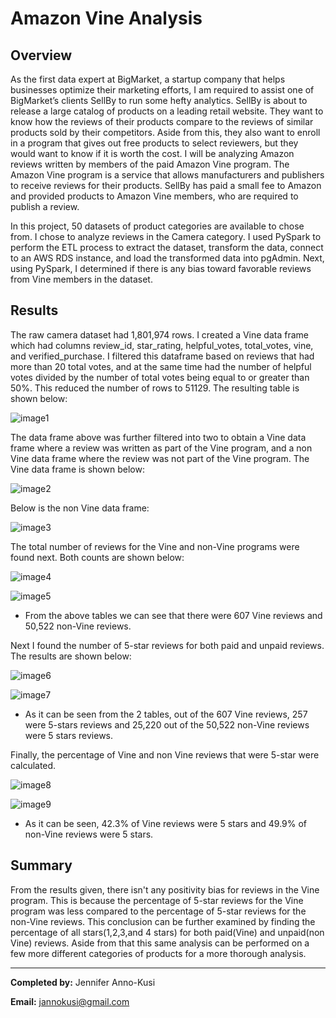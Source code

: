 # Amazon Vine Analysis
## Overview
As the first data expert at BigMarket, a startup company that helps businesses optimize their marketing efforts, I am required to assist one of BigMarket’s clients SellBy to run some hefty analytics. SellBy is about to release a large catalog of products on a leading retail website. They want to know how the reviews of their products compare to the reviews of similar products sold by their competitors. Aside from this, they also want to enroll in a program that gives out free products to select reviewers, but they would want to know if it is worth the cost.
I will be analyzing Amazon reviews written by members of the paid Amazon Vine program. The Amazon Vine program is a service that allows manufacturers and publishers to receive reviews for their products. SellBy has paid a small fee to Amazon and provided products to Amazon Vine members, who are required to publish a review.

In this project, 50 datasets of product categories are available to chose from. I chose to analyze reviews in the Camera category. I used PySpark to perform the ETL process to extract the dataset, transform the data, connect to an AWS RDS instance, and load the transformed data into pgAdmin. Next, using PySpark, I determined if there is any bias toward favorable reviews from Vine members in the dataset.

## Results 
The raw camera dataset had 1,801,974 rows. I created a Vine data frame which had columns review_id, star_rating, helpful_votes, total_votes, vine, and verified_purchase. I filtered this dataframe based on reviews that had more than 20 total votes, and at the same time had the number of helpful votes divided by the number of total votes being equal to or greater than 50%. This reduced the number of rows to 51129. The resulting table is shown below:

![image1](https://github.com/GerlechJen/Amazon_Vine_Analysis/blob/main/Images/helpful_votes.png)

The data frame above was further filtered into two to obtain a Vine data frame where a review was written as part of the Vine program, and a non Vine data frame where the review was not part of the Vine program. The Vine data frame is shown below:


![image2](https://github.com/GerlechJen/Amazon_Vine_Analysis/blob/main/Images/vine%20data%20frame%20.png)

Below is the non Vine data frame:

![image3](https://github.com/GerlechJen/Amazon_Vine_Analysis/blob/main/Images/non%20vine%20data%20frame%20.png)

The total number of reviews for the Vine and non-Vine programs were found next. Both counts are shown below:

![image4](https://github.com/GerlechJen/Amazon_Vine_Analysis/blob/main/Images/Vine%20count.png)

![image5](https://github.com/GerlechJen/Amazon_Vine_Analysis/blob/main/Images/non%20Vine%20count.png)

* From the above tables we can see that there were 607 Vine reviews and 50,522 non-Vine reviews.

Next I found the number of 5-star reviews for both paid and unpaid reviews. The results are shown below:

![image6](https://github.com/GerlechJen/Amazon_Vine_Analysis/blob/main/Images/5-star%20paid.png)

![image7](https://github.com/GerlechJen/Amazon_Vine_Analysis/blob/main/Images/5-star%20unpaid.png)

* As it can be seen from the 2 tables, out of the 607 Vine reviews, 257 were 5-stars reviews and 25,220 out of the 50,522 non-Vine reviews were 5 stars reviews.

Finally, the percentage of Vine and non Vine reviews that were 5-star were calculated. 

![image8](https://github.com/GerlechJen/Amazon_Vine_Analysis/blob/main/Images/percentage_paid.png)

![image9](https://github.com/GerlechJen/Amazon_Vine_Analysis/blob/main/Images/percentage_unpaid.png)

* As it can be seen, 42.3% of Vine reviews were 5 stars and 49.9% of non-Vine reviews were 5 stars.


## Summary 
From the results given, there isn't any positivity bias for reviews in the Vine program. This is because the percentage of 5-star reviews for the Vine program was less compared to the percentage of 5-star reviews for the non-Vine reviews. 
This conclusion can be further examined by finding the percentage of all stars(1,2,3,and 4 stars) for both paid(Vine) and unpaid(non Vine) reviews. Aside from that this same analysis can be performed on a few more different categories of products for a more thorough analysis.


----

**Completed by:** Jennifer Anno-Kusi

**Email:** jannokusi@gmail.com 


